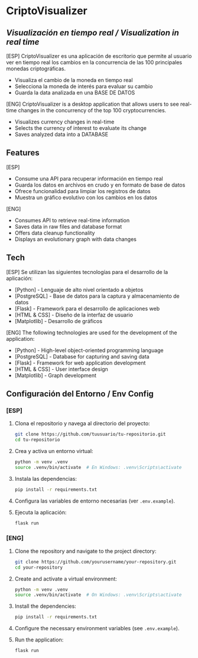 # CriptoVisualizer
## _Visualización en tiempo real / Visualization in real time_

[ESP]
CriptoVisualizer es una aplicación de escritorio que permite al usuario ver en tiempo real los cambios en la concurrencia de las 100 principales monedas criptográficas.

- Visualiza el cambio de la moneda en tiempo real
- Selecciona la moneda de interés para evaluar su cambio
- Guarda la data analizada en una BASE DE DATOS

[ENG]
CriptoVisualizer is a desktop application that allows users to see real-time changes in the concurrency of the top 100 cryptocurrencies.

- Visualizes currency changes in real-time
- Selects the currency of interest to evaluate its change
- Saves analyzed data into a DATABASE

## Features

[ESP]
- Consume una API para recuperar información en tiempo real
- Guarda los datos en archivos en crudo y en formato de base de datos
- Ofrece funcionalidad para limpiar los registros de datos
- Muestra un gráfico evolutivo con los cambios en los datos

[ENG]
- Consumes API to retrieve real-time information
- Saves data in raw files and database format
- Offers data cleanup functionality
- Displays an evolutionary graph with data changes

## Tech

[ESP]
Se utilizan las siguientes tecnologías para el desarrollo de la aplicación:

- [Python] - Lenguaje de alto nivel orientado a objetos
- [PostgreSQL] - Base de datos para la captura y almacenamiento de datos
- [Flask] - Framework para el desarrollo de aplicaciones web
- [HTML & CSS] - Diseño de la interfaz de usuario
- [Matplotlib] - Desarrollo de gráficos

[ENG]
The following technologies are used for the development of the application:

- [Python] - High-level object-oriented programming language
- [PostgreSQL] - Database for capturing and saving data
- [Flask] - Framework for web application development
- [HTML & CSS] - User interface design
- [Matplotlib] - Graph development

## Configuración del Entorno / Env Config

### [ESP]

1. Clona el repositorio y navega al directorio del proyecto:

    ```bash
    git clone https://github.com/tuusuario/tu-repositorio.git
    cd tu-repositorio
    ```

2. Crea y activa un entorno virtual:

    ```bash
    python -m venv .venv
    source .venv/bin/activate  # En Windows: .venv\Scripts\activate
    ```

3. Instala las dependencias:

    ```bash
    pip install -r requirements.txt
    ```

4. Configura las variables de entorno necesarias (ver `.env.example`).

5. Ejecuta la aplicación:

    ```bash
    flask run
    ```

### [ENG]

1. Clone the repository and navigate to the project directory:

    ```bash
    git clone https://github.com/yourusername/your-repository.git
    cd your-repository
    ```

2. Create and activate a virtual environment:

    ```bash
    python -m venv .venv
    source .venv/bin/activate  # On Windows: .venv\Scripts\activate
    ```

3. Install the dependencies:

    ```bash
    pip install -r requirements.txt
    ```

4. Configure the necessary environment variables (see `.env.example`).

5. Run the application:

    ```bash
    flask run
    ```
